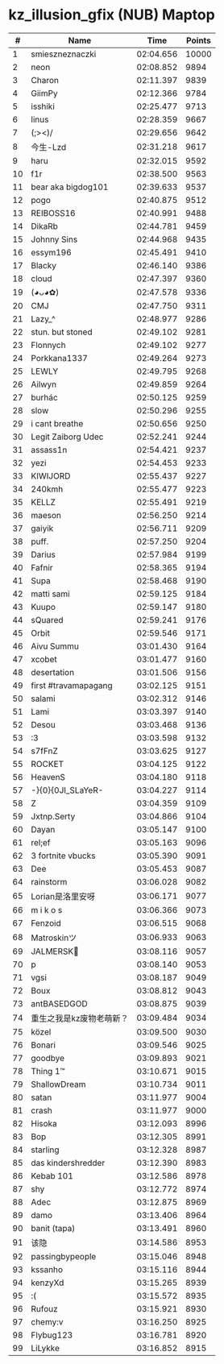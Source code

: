 # kz_illusion_gfix (NUB) Maptop

|  # | Name | Time | Points |
|-------------- | -------------- | -------------- | -------------- | 
| 1 | smieszneznaczki | 02:04.656 | 10000 | 
| 2 | neon | 02:08.852 | 9894 | 
| 3 | Charon | 02:11.397 | 9839 | 
| 4 | GiimPy | 02:12.366 | 9784 | 
| 5 | isshiki | 02:25.477 | 9713 | 
| 6 | linus | 02:28.359 | 9667 | 
| 7 | (;><)/ | 02:29.656 | 9642 | 
| 8 | 今生-Lzd | 02:31.218 | 9617 | 
| 9 | haru | 02:32.015 | 9592 | 
| 10 | f1r | 02:38.500 | 9563 | 
| 11 | bear aka bigdog101 | 02:39.633 | 9537 | 
| 12 | pogo | 02:40.875 | 9512 | 
| 13 | REIBOSS16 | 02:40.991 | 9488 | 
| 14 | DikaRb | 02:44.781 | 9459 | 
| 15 | Johnny Sins | 02:44.968 | 9435 | 
| 16 | essym196 | 02:45.491 | 9410 | 
| 17 | Blacky | 02:46.140 | 9386 | 
| 18 | cloud | 02:47.397 | 9360 | 
| 19 | (◕ᴗ◕✿) | 02:47.578 | 9336 | 
| 20 | CMJ | 02:47.750 | 9311 | 
| 21 | Lazy_^ | 02:48.977 | 9286 | 
| 22 | stun. but stoned | 02:49.102 | 9281 | 
| 23 | Flonnych | 02:49.102 | 9277 | 
| 24 | Porkkana1337 | 02:49.264 | 9273 | 
| 25 | LEWLY | 02:49.795 | 9268 | 
| 26 | Ailwyn | 02:49.859 | 9264 | 
| 27 | burhác | 02:50.125 | 9259 | 
| 28 | slow | 02:50.296 | 9255 | 
| 29 | i cant breathe | 02:50.656 | 9250 | 
| 30 | Legit Zaiborg Udec | 02:52.241 | 9244 | 
| 31 | assass1n | 02:54.421 | 9237 | 
| 32 | yezi | 02:54.453 | 9233 | 
| 33 | KIWIJORD | 02:55.437 | 9227 | 
| 34 | 240kmh | 02:55.477 | 9223 | 
| 35 | KELLZ | 02:55.491 | 9219 | 
| 36 | maeson | 02:56.250 | 9214 | 
| 37 | gaiyik | 02:56.711 | 9209 | 
| 38 | puff. | 02:57.250 | 9204 | 
| 39 | Darius | 02:57.984 | 9199 | 
| 40 | Fafnir | 02:58.365 | 9194 | 
| 41 | Supa | 02:58.468 | 9190 | 
| 42 | matti sami | 02:59.125 | 9184 | 
| 43 | Kuupo | 02:59.147 | 9180 | 
| 44 | sQuared | 02:59.241 | 9176 | 
| 45 | Orbit | 02:59.546 | 9171 | 
| 46 | Aivu Summu | 03:01.430 | 9164 | 
| 47 | xcobet | 03:01.477 | 9160 | 
| 48 | desertation | 03:01.506 | 9156 | 
| 49 | first #travamapagang | 03:02.125 | 9151 | 
| 50 | salami | 03:02.312 | 9146 | 
| 51 | Lami | 03:03.397 | 9140 | 
| 52 | Desou | 03:03.468 | 9136 | 
| 53 | :3 | 03:03.598 | 9132 | 
| 54 | s7fFnZ | 03:03.625 | 9127 | 
| 55 | ROCKET | 03:04.125 | 9122 | 
| 56 | HeavenS | 03:04.180 | 9118 | 
| 57 | -}{0}{0JI_SLaYeR- | 03:04.227 | 9114 | 
| 58 | Z | 03:04.359 | 9109 | 
| 59 | Jxtnp.Serty | 03:04.866 | 9104 | 
| 60 | Dayan | 03:05.147 | 9100 | 
| 61 | rel;ef | 03:05.163 | 9096 | 
| 62 | 3 fortnite vbucks | 03:05.390 | 9091 | 
| 63 | Dee | 03:05.453 | 9087 | 
| 64 | rainstorm | 03:06.028 | 9082 | 
| 65 | Lorian是洛里安呀 | 03:06.171 | 9077 | 
| 66 | m i k o s | 03:06.366 | 9073 | 
| 67 | Fenzoid | 03:06.515 | 9068 | 
| 68 | Matroskinツ | 03:06.933 | 9063 | 
| 69 | JALMERSK👀 | 03:08.116 | 9057 | 
| 70 | p | 03:08.140 | 9053 | 
| 71 | vgsi | 03:08.187 | 9049 | 
| 72 | Boux | 03:08.812 | 9043 | 
| 73 | antBASEDGOD | 03:08.875 | 9039 | 
| 74 | 重生之我是kz废物老萌新？ | 03:09.484 | 9034 | 
| 75 | közel | 03:09.500 | 9030 | 
| 76 | Bonari | 03:09.546 | 9025 | 
| 77 | goodbye | 03:09.893 | 9021 | 
| 78 | Thing 1™ | 03:10.671 | 9015 | 
| 79 | ShallowDream | 03:10.734 | 9011 | 
| 80 | satan | 03:11.977 | 9004 | 
| 81 | crash | 03:11.977 | 9000 | 
| 82 | Hisoka | 03:12.093 | 8996 | 
| 83 | Bop | 03:12.305 | 8991 | 
| 84 | starling | 03:12.328 | 8987 | 
| 85 | das kindershredder | 03:12.390 | 8983 | 
| 86 | Kebab 101 | 03:12.586 | 8978 | 
| 87 | shy | 03:12.772 | 8974 | 
| 88 | Adec | 03:12.875 | 8969 | 
| 89 | damo | 03:13.406 | 8964 | 
| 90 | banit (tapa) | 03:13.491 | 8960 | 
| 91 | 该隐 | 03:14.586 | 8953 | 
| 92 | passingbypeople | 03:15.046 | 8948 | 
| 93 | kssanho | 03:15.116 | 8944 | 
| 94 | kenzyXd | 03:15.265 | 8939 | 
| 95 | :( | 03:15.572 | 8935 | 
| 96 | Rufouz | 03:15.921 | 8930 | 
| 97 | chemy:v | 03:16.250 | 8925 | 
| 98 | Flybug123 | 03:16.781 | 8920 | 
| 99 | LiLykke | 03:16.852 | 8915 | 

